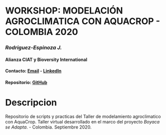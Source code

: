# WORKSHOP: MODELACIÓN AGROCLIMATICA CON AQUACROP - COLOMBIA 2020
### *Rodriguez-Espinoza J.*
#### Alianza CIAT y Bioversity International
#### Contacto: [Email](mailto:j.r.espinosa@cgiar.org) - [LinkedIn](https://www.linkedin.com/in/jeferson-rodriguez-espinoza-24749625/)
#### Repositorio: [GitHub](https://github.com/jrodriguez88/cropmodel_managua2020)

# Descripcion 
Repositorio de scripts y practicas del Taller de modelamiento agroclimatico con AquaCrop. Taller virtual desarrollado en el marco del proyecto *Boyaca se Adapta*. - Colombia.
Septiembre 2020.
